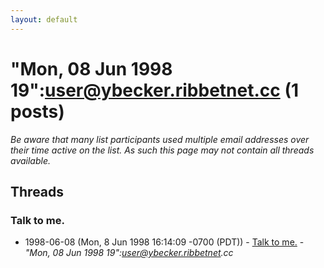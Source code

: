 ```yaml
---
layout: default
---
```


# "Mon, 08 Jun 1998 19":user@ybecker.ribbetnet.cc (1 posts)

_Be aware that many list participants used multiple email addresses over their time active on the list. As such this page may not contain all threads available._

## Threads

### Talk to me.
+ 1998-06-08 (Mon, 8 Jun 1998 16:14:09 -0700 (PDT)) - [Talk to me.](/archive/1998/06/b6ece11f9b8266a095756ce18e4806b4c2dc4844fcb305f8349ea0a7112942bf) - _"Mon, 08 Jun 1998 19":user@ybecker.ribbetnet.cc_

